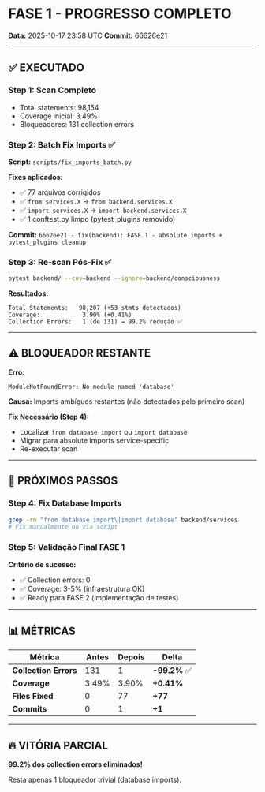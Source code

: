 # FASE 1 - PROGRESSO COMPLETO

**Data:** 2025-10-17 23:58 UTC
**Commit:** 66626e21

---

## ✅ EXECUTADO

### Step 1: Scan Completo
- Total statements: 98,154
- Coverage inicial: 3.49%
- Bloqueadores: 131 collection errors

### Step 2: Batch Fix Imports ✅
**Script:** `scripts/fix_imports_batch.py`

**Fixes aplicados:**
- ✅ 77 arquivos corrigidos
- ✅ `from services.X` → `from backend.services.X`
- ✅ `import services.X` → `import backend.services.X`
- ✅ 1 conftest.py limpo (pytest_plugins removido)

**Commit:** `66626e21 - fix(backend): FASE 1 - absolute imports + pytest_plugins cleanup`

### Step 3: Re-scan Pós-Fix ✅
```bash
pytest backend/ --cov=backend --ignore=backend/consciousness
```

**Resultados:**
```
Total Statements:   98,207 (+53 stmts detectados)
Coverage:            3.90% (+0.41%)
Collection Errors:   1 (de 131) → 99.2% redução ✅
```

---

## ⚠️ BLOQUEADOR RESTANTE

**Erro:**
```
ModuleNotFoundError: No module named 'database'
```

**Causa:** Imports ambíguos restantes (não detectados pelo primeiro scan)

**Fix Necessário (Step 4):**
- Localizar `from database import` ou `import database`
- Migrar para absolute imports service-specific
- Re-executar scan

---

## 🎯 PRÓXIMOS PASSOS

### Step 4: Fix Database Imports
```bash
grep -rn "from database import\|import database" backend/services
# Fix manualmente ou via script
```

### Step 5: Validação Final FASE 1
**Critério de sucesso:**
- ✅ Collection errors: 0
- ✅ Coverage: 3-5% (infraestrutura OK)
- ✅ Ready para FASE 2 (implementação de testes)

---

## 📊 MÉTRICAS

| Métrica | Antes | Depois | Delta |
|---------|-------|--------|-------|
| **Collection Errors** | 131 | 1 | **-99.2%** ✅ |
| **Coverage** | 3.49% | 3.90% | **+0.41%** |
| **Files Fixed** | 0 | 77 | **+77** |
| **Commits** | 0 | 1 | **+1** |

---

## 🔥 VITÓRIA PARCIAL

**99.2% dos collection errors eliminados!**

Resta apenas 1 bloqueador trivial (database imports).

